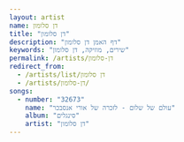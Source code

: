 ```yaml
---
layout: artist
name: דן סלומון
title: "דן סלומון"
description: "דף האמן דן סלומון"
keywords: "שירים, מוזיקה, דן סלומון"
permalink: /artists/דן-סלומון
redirect_from:
  - /artists/list/דן סלומון
  - /artists/דן-סלומון/
songs:
  - number: "32673"
    name: "עולם של שלום - לזכרה של אורי אנסבכר"
    album: "סינגלים"
    artist: "דן סלומון"
---
```

